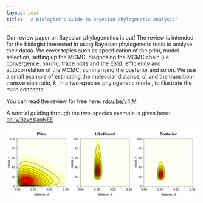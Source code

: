 ```yaml
---
layout: post
title:  "A Biologist's Guide to Bayesian Phylogenetic Analysis"
---
```

Our review paper on Bayesian phylogenetics is out! The review is intended for the biologist interested in using Bayesian phylogenetic tools to analyse their dataa. We cover topics such as specification of the prior, model selection, setting up the MCMC, diagnosing the MCMC chain (i.e. convergence, mixing, trace plots and the ESS), efficiency and autocorrelation of the MCMC, summarising the posterior and so on. We use a small example of estimating the molecular distance, _d_, and the transition-transversion ratio, _k_, in a two-species phylogenetic model, to illustrate the main concepts.

You can read the review for free here: [rdcu.be/v4jM](http://rdcu.be/v4jM) 

A tutorial guiding through the two-species example is given here: [bit.ly/BayesianNEE](http://bit.ly/BayesianNEE)

![](/assets/figs/surf.png) 
